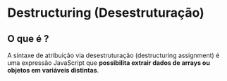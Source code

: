 # Destructuring (Desestruturação)

## O que é ?

A sintaxe de atribuição via desestruturação (destructuring assignment) é uma expressão JavaScript que **possibilita extrair dados de arrays ou objetos em variáveis distintas**.
